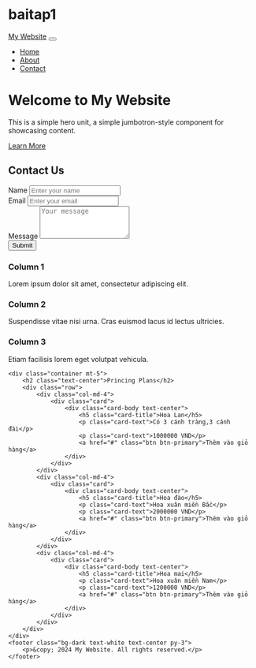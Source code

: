 # baitap1
<!DOCTYPE html>
<html lang="en">
<head>
    <meta charset="UTF-8">
    <meta name="viewport" content="width=device-width, initial-scale=1.0">
    <title>Bootstrap 4 Basic Page</title>
    <!-- Bootstrap CSS -->
    <link rel="stylesheet" href="https://stackpath.bootstrapcdn.com/bootstrap/4.5.2/css/bootstrap.min.css">
    <!-- Optional Custom CSS -->
    <link rel="stylesheet" href="style.css">
</head>
<body>
    <nav class="navbar navbar-expand-lg navbar-dark bg-dark">
        <a class="navbar-brand" href="#">My Website</a>
        <button class="navbar-toggler" type="button" data-toggle="collapse" data-target="#navbarNav" aria-controls="navbarNav" aria-expanded="false" aria-label="Toggle navigation">
            <span class="navbar-toggler-icon"></span>
        </button>
        <div class="collapse navbar-collapse" id="navbarNav">
            <ul class="navbar-nav">
                <li class="nav-item">
                    <a class="nav-link" href="#">Home</a>
                </li>
                <li class="nav-item">
                    <a class="nav-link" href="#">About</a>
                </li>
                <li class="nav-item">
                    <a class="nav-link" href="#">Contact</a>
                </li>
            </ul>
        </div>
    </nav>
    <div class="jumbotron text-center">
        <h1 class="display-4">Welcome to My Website</h1>
        <p class="lead">This is a simple hero unit, a simple jumbotron-style component for showcasing content.</p>
        <a href="#" class="btn btn-primary btn-lg">Learn More</a>
    </div>
    <div class="container mt-5">
        <h2 class="text-center">Contact Us</h2>
        <form>
            <div class="form-group">
                <label for="name">Name</label>
                <input type="text" class="form-control" id="name" placeholder="Enter your name">
            </div>
            <div class="form-group">
                <label for="email">Email</label>
                <input type="email" class="form-control" id="email" placeholder="Enter your email">
            </div>
            <div class="form-group">
                <label for="message">Message</label>
                <textarea  class="form-control" id="message" rows="4" placeholder="Your message"></textarea>
            </div>
            <button type="submit" class="btn btn-primary">Submit</button>
        </form>
    </div>
    <div class="container">
        <div class="row">
            <div class="col-md-4">
                <h3>Column 1</h3>
                <p>Lorem ipsum dolor sit amet, consectetur adipiscing elit.</p>
            </div>
            <div class="col-md-4">
                <h3>Column 2</h3>
                <p>Suspendisse vitae nisi urna. Cras euismod lacus id lectus ultricies.</p>
            </div>
            <div class="col-md-4">
                <h3>Column 3</h3>
                <p>Etiam facilisis lorem eget volutpat vehicula.</p>
            </div>
        </div>
    </div>
  
    <div class="container mt-5">
        <h2 class="text-center">Princing Plans</h2>
        <div class="row">
            <div class="col-md-4">
                <div class="card"> 
                    <div class="card-body text-center">
                        <h5 class="card-title">Hoa Lan</h5>
                        <p class="card-text">Có 3 cánh tràng,3 cánh đài</p>
                        <p class="card-text">1000000 VND</p>
                        <a href="#" class="btn btn-primary">Thêm vào giỏ hàng</a>
                    </div>
                </div>
            </div>
            <div class="col-md-4">
                <div class="card"> 
                    <div class="card-body text-center">
                        <h5 class="card-title">Hoa đào</h5>
                        <p class="card-text">Hoa xuân miền Bắc</p>
                        <p class="card-text">2000000 VND</p>
                        <a href="#" class="btn btn-primary">Thêm vào giỏ hàng</a>
                    </div>
                </div>
            </div>
            <div class="col-md-4">
                <div class="card">
                    <div class="card-body text-center">
                        <h5 class="card-title">Hoa mai</h5>
                        <p class="card-text">Hoa xuân miền Nam</p>
                        <p class="card-text">1200000 VND</p>
                        <a href="#" class="btn btn-primary">Thêm vào giỏ hàng</a>
                    </div>
                </div>
            </div>
        </div>
    </div>
    <footer class="bg-dark text-white text-center py-3">
        <p>&copy; 2024 My Website. All rights reserved.</p>
    </footer>
<!-- jQuery and Bootstrap JavaScript -->
<script src="https://code.jquery.com/jquery-3.5.1.slim.min.js"></script>
<script src="https://cdn.jsdelivr.net/npm/@popperjs/core@2.11.8/dist/umd/popper.min.js"></script>
<script src="https://stackpath.bootstrapcdn.com/bootstrap/4.5.2/js/bootstrap.min.js"></script>
</body>
</html>
               
